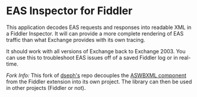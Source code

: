 # EAS Inspector for Fiddler

This application decodes EAS requests and responses into readable XML in a Fiddler Inspector. It will can provide a more complete rendering of EAS traffic than what Exchange provides with its own tracing.

It should work with all versions of Exchange back to Exchange 2003. You can use this to troubleshoot EAS issues off of a saved Fiddler log or in real-time.

*Fork Info:*
This fork of [dseph's](https://github.com/dseph/EAS-Inspector-For-Fiddler) repo decouples the [ASWBXML component](https://github.com/JasonDebug/ASWBXMLHandler) from the Fiddler extension into its own project. The library can then be used in other projects (Fiddler or not).
